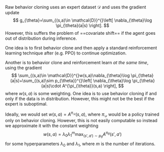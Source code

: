 Raw behavior cloning uses an expert dataset $\mathcal{D}$ and uses the gradient update
$$
g_{\theta}=\sum_{(s,a)\in \mathcal{D}}^{}\left[ \nabla_{\theta}\log \pi_{\theta}(a|s) \right].
$$
However, this suffers the problem of ==covariate shift== if the agent goes out of distribution during inference.

One idea is to first behavior clone and then apply a standard reinforcement learning technique after (e.g. PPO) to continue optimization.

Another is to behavior clone and reinforcement learn *at the same time*, using the gradient
$$
\sum_{(s,a)\in \mathcal{D}}^{}w(s,a)\nabla_{\theta}\log \pi_{\theta}(a|s)+\sum_{(s,a)\sim p_{\theta}}^{}\left[ \nabla_{\theta}\log \pi_{\theta}(a|s)\cdot A^{\pi_{\theta}}(s,a) \right], 
$$
where $w(s,a)$ is some weighting. One idea is to use behavior cloning if and only if the data is in distribution. However, this might not be the best if the expert is suboptimal.

Ideally, we would set $w(s,a)=A^{\pi_{\mathcal{D}}}(s,a)$, where $\pi_{\mathcal{D}}$ would be a policy trained only on behavior cloning. However, this is not easily computable so instead we approximate it with the constant weighting
$$
w(s,a)=\lambda_{0}\lambda_{1}^{m}\max_{(s',a')\sim p_{\theta}}A^{\pi_{\theta}}(s',a')
$$
for some hyperparameters $\lambda_{0}$ and $\lambda_{1}$, where $m$ is the number of iterations.



